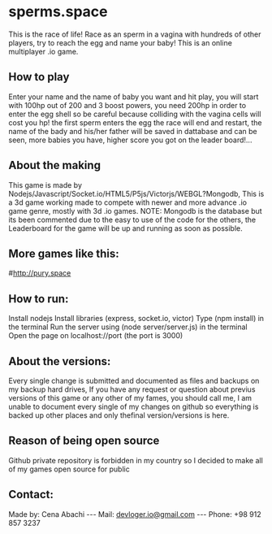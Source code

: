 # sperms.space
This is the race of life! Race as an sperm in a vagina with hundreds of other players, try to reach the egg and name your baby! This is an online multiplayer .io game.

## How to play
Enter your name and the name of baby you want and hit play, you will start with 100hp out of 200 and 3 boost powers, you need 200hp in order to enter the egg shell so be careful because colliding with the vagina cells will cost you hp! the first sperm enters the egg the race will end and restart, the name of the bady and his/her father will be saved in dattabase and can be seen, more babies you have, higher score you got on the leader board!...

## About the making
This game is made by Nodejs/Javascript/Socket.io/HTML5/P5js/Victorjs/WEBGL?Mongodb, This is a 3d game working made to compete with newer and more advance .io game genre, mostly with 3d .io games.
NOTE: Mongodb is the database but its been commented due to the easy to use of the code for the others, the Leaderboard for the game will be up and running as soon as possible.

## More games like this:
#http://pury.space

## How to run:
Install nodejs
Install libraries (express, socket.io, victor)
Type (npm install) in the terminal
Run the server using (node server/server.js) in the terminal
Open the page on localhost://port (the port is 3000)

## About the versions:
Every single change is submitted and documented as files and backups on my backup hard drives, If you have any request or question about previus versions of this game or any other of my fames, you should call me, I am unable to document every single of my changes on github so everything is backed up other places and only thefinal version/versions is here.

## Reason of being open source
Github private repository is forbidden in my country so I decided to make all of my games open source for public

## Contact:
Made by: Cena Abachi --- 
Mail: devloger.io@gmail.com --- 
Phone: +98 912 857 3237

